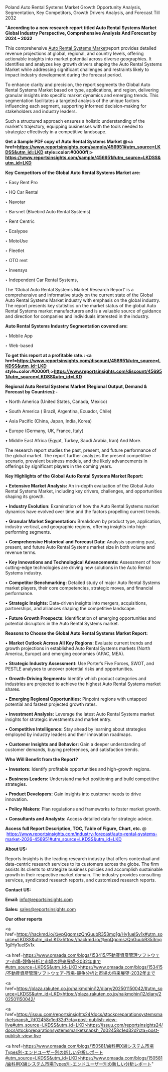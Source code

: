 Poland Auto Rental Systems Market Growth Opportunity Analysis, Segmentation, Key Competitors, Growth Drivers Analysis, and Forecast Till 2032

"<strong>According to a new research report titled Auto Rental Systems Market Global Industry Perspective, Comprehensive Analysis And Forecast by 2024 – 2032</strong>

This comprehensive <a href=https://www.reportsinsights.com/sample/456951>Auto Rental Systems Market</a>report provides detailed revenue projections at global, regional, and country levels, offering actionable insights into market potential across diverse geographies. It identifies and analyzes key growth drivers shaping the Auto Rental Systems Market while addressing significant challenges and restraints likely to impact industry development during the forecast period.

To enhance clarity and precision, the report segments the Global Auto Rental Systems Market based on type, applications, and region, delivering granular insights into specific market dynamics and emerging trends. This segmentation facilitates a targeted analysis of the unique factors influencing each segment, supporting informed decision-making for stakeholders and industry leaders.

Such a structured approach ensures a holistic understanding of the market's trajectory, equipping businesses with the tools needed to strategize effectively in a competitive landscape.

<strong>Get a Sample PDF copy of Auto Rental Systems Market </strong><strong>@<a href=https://www.reportsinsights.com/sample/456951#utm_source=LKDSS&utm_id=LKD style=color:#0000ff;> https://www.reportsinsights.com/sample/456951#utm_source=LKDSS&utm_id=LKD</a></strong></font>

<strong>Key Competitors of the Global Auto Rental Systems Market are:</strong>

‣ Easy Rent Pro

‣ HQ Car Rental

‣ Navotar

‣ Barsnet (Bluebird Auto Rental Systems)

‣ Rent Centric

‣ Ecalypse

‣ MotoUse

‣ Fleetlet

‣ OTO rent

‣ Invensys

‣ Independent Car Rental Systems,

The ‘Global Auto Rental Systems Market Research Report’ is a comprehensive and informative study on the current state of the Global Auto Rental Systems Market industry with emphasis on the global industry. The report presents key statistics on the market status of the global Auto Rental Systems market manufacturers and is a valuable source of guidance and direction for companies and individuals interested in the industry.

<strong>Auto Rental Systems Industry Segmentation covered are:</strong>

‣ Mobile App

‣ Web-based

<strong>To get this report at a profitable rate.: <a href=https://www.reportsinsights.com/discount/456951#utm_source=LKDSS&utm_id=LKD style=color:#0000ff;>https://www.reportsinsights.com/discount/456951#utm_source=LKDSS&utm_id=LKD</a></strong></font>

<strong>Regional Auto Rental Systems Market (Regional Output, Demand &amp; Forecast by Countries):-</strong>

• North America (United States, Canada, Mexico)

• South America ( Brazil, Argentina, Ecuador, Chile)

• Asia Pacific (China, Japan, India, Korea)

• Europe (Germany, UK, France, Italy)

• Middle East Africa (Egypt, Turkey, Saudi Arabia, Iran) And More.

The research report studies the past, present, and future performance of the global market. The report further analyzes the present competitive scenario, prevalent business models, and the likely advancements in offerings by significant players in the coming years.

<strong>Key Highlights of the Global Auto Rental Systems Market Report:</strong>

• <strong>Extensive Market Analysis:</strong> An in-depth evaluation of the Global Auto Rental Systems Market, including key drivers, challenges, and opportunities shaping its growth.

• <strong>Industry Evolution:</strong> Examination of how the Auto Rental Systems market dynamics have evolved over time and the factors propelling current trends.

• <strong>Granular Market Segmentation:</strong> Breakdown by product type, application, industry vertical, and geographic regions, offering insights into high-performing segments.

• <strong>Comprehensive Historical and Forecast Data:</strong> Analysis spanning past, present, and future Auto Rental Systems market size in both volume and revenue terms.

• <strong>Key Innovations and Technological Advancements:</strong> Assessment of how cutting-edge technologies are driving new solutions in the Auto Rental Systems industry.

• <strong>Competitor Benchmarking:</strong> Detailed study of major Auto Rental Systems market players, their core competencies, strategic moves, and financial performance.

• <strong>Strategic Insights:</strong> Data-driven insights into mergers, acquisitions, partnerships, and alliances shaping the competitive landscape.

• <strong>Future Growth Prospects:</strong> Identification of emerging opportunities and potential disruptors in the Auto Rental Systems market.

<strong>Reasons to Choose the Global Auto Rental Systems Market Report:</strong>

• <strong>Market Outlook Across All Key Regions:</strong> Evaluate current trends and growth projections in established Auto Rental Systems markets (North America, Europe) and emerging economies (APAC, MEA).

• <strong>Strategic Industry Assessment:</strong> Use Porter’s Five Forces, SWOT, and PESTLE analyses to uncover potential risks and opportunities.

• <strong>Growth-Driving Segments:</strong> Identify which product categories and industries are projected to achieve the highest Auto Rental Systems market shares.

• <strong>Emerging Regional Opportunities:</strong> Pinpoint regions with untapped potential and fastest projected growth rates.

• <strong>Investment Analysis:</strong> Leverage the latest Auto Rental Systems market insights for strategic investments and market entry.

• <strong>Competitive Intelligence:</strong> Stay ahead by learning about strategies employed by industry leaders and their innovation roadmaps.

• <strong>Customer Insights and Behavior:</strong> Gain a deeper understanding of customer demands, buying preferences, and satisfaction trends.

<strong>Who Will Benefit from the Report?</strong>

• <strong>Investors:</strong> Identify profitable opportunities and high-growth regions.

• <strong>Business Leaders:</strong> Understand market positioning and build competitive strategies.

• <strong>Product Developers:</strong> Gain insights into customer needs to drive innovation.

• <strong>Policy Makers:</strong> Plan regulations and frameworks to foster market growth.

• <strong>Consultants and Analysts:</strong> Access detailed data for strategic advice.
</ul>
<strong>Access full Report Description, TOC, Table of Figure, Chart, etc. </strong>@  <a href=https://www.reportsinsights.com/industry-forecast/auto-rental-systems-market-2026-456951#utm_source=LKDSS&utm_id=LKD style=color:#0000ff;>https://www.reportsinsights.com/industry-forecast/auto-rental-systems-market-2026-456951#utm_source=LKDSS&utm_id=LKD</a></font>

<strong><strong>About US</strong>:</strong>

Reports Insights is the leading research industry that offers contextual and data-centric research services to its customers across the globe. The firm assists its clients to strategize business policies and accomplish sustainable growth in their respective market domain. The industry provides consulting services, syndicated research reports, and customized research reports.

<strong>Contact US:</strong>

<p class=""""><b>Email:</b> <a href=mailto:info@reportsinsights.com>info@reportsinsights.com</a></p>
<p class=""""><b>Sales:</b> <a href=mailto:sales@reportsinsights.com>sales@reportsinsights.com</a></p>

<strong>Our other reports</strong>

<a href=https://hackmd.io/@vpQgomszQnGuubR353mg1g/Hy1uelSv1x#utm_source=LKDSS&utm_id=LKD>https://hackmd.io/@vpQgomszQnGuubR353mg1g/Hy1uelSv1x</a>

<a href=https://www.omaada.com/blogs/153415/不動産資産管理ソフトウェア-市場-競争分析と市場の将来展望-2032年まで#utm_source=LKDSS&utm_id=LKD>https://www.omaada.com/blogs/153415/不動産資産管理ソフトウェア-市場-競争分析と市場の将来展望-2032年まで</a>

<a href=https://plaza.rakuten.co.jp/naikmohini12/diary/202501150042/#utm_source=LKDSS&utm_id=LKD>https://plaza.rakuten.co.jp/naikmohini12/diary/202501150042/</a>

<a href=https://issuu.com/reportsinsights24/docs/stockpreparationsystemsmarketsnapsh_7d02458c1ed32d?cta=post-publish-view-live#utm_source=LKDSS&utm_id=LKD>https://issuu.com/reportsinsights24/docs/stockpreparationsystemsmarketsnapsh_7d02458c1ed32d?cta=post-publish-view-live</a>

<a href=https://www.omaada.com/blogs/150581/歯科用X線システム市場Types別-エンドユーザー別の新しい分析レポート#utm_source=LKDSS&utm_id=LKD>https://www.omaada.com/blogs/150581/歯科用X線システム市場Types別-エンドユーザー別の新しい分析レポート</a>"
